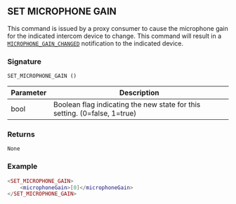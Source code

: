 ## SET MICROPHONE GAIN

This command is issued by a proxy consumer to cause the microphone gain for the indicated intercom device to change.  This command will result in a [`MICROPHONE_GAIN_CHANGED`][1] notification to the indicated device.


### Signature

`SET_MICROPHONE_GAIN ()`


| Parameter | Description |
| --- | --- |
| bool | Boolean flag indicating the new state for this setting. (0=false, 1=true) |


### Returns

`None`


### Example

```lua
<SET_MICROPHONE_GAIN>
    <microphoneGain>[0]</microphoneGain>
</SET_MICROPHONE_GAIN>
```

[1]:	https://snap-one.github.io/docs-driverworks-proxyprotocol/#microphone-gain-changed